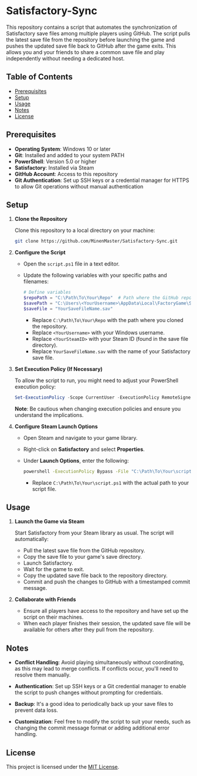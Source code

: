 # Satisfactory-Sync

This repository contains a script that automates the synchronization of Satisfactory save files among multiple players using GitHub. The script pulls the latest save file from the repository before launching the game and pushes the updated save file back to GitHub after the game exits. This allows you and your friends to share a common save file and play independently without needing a dedicated host.

## Table of Contents

-   [Prerequisites](#prerequisites)
-   [Setup](#setup)
-   [Usage](#usage)
-   [Notes](#notes)
-   [License](#license)

## Prerequisites

-   **Operating System**: Windows 10 or later
-   **Git**: Installed and added to your system PATH
-   **PowerShell**: Version 5.0 or higher
-   **Satisfactory**: Installed via Steam
-   **GitHub Account**: Access to this repository
-   **Git Authentication**: Set up SSH keys or a credential manager for HTTPS to allow Git operations without manual authentication

## Setup

1. **Clone the Repository**

    Clone this repository to a local directory on your machine:

    ```bash
    git clone https://github.com/MinenMaster/Satisfactory-Sync.git
    ```

2. **Configure the Script**

    - Open the `script.ps1` file in a text editor.
    - Update the following variables with your specific paths and filenames:

        ```powershell
        # Define variables
        $repoPath = "C:\Path\To\Your\Repo"  # Path where the GitHub repository is cloned
        $savePath = "C:\Users\<YourUsername>\AppData\Local\FactoryGame\Saved\SaveGames\<YourSteamID>"
        $saveFile = "YourSaveFileName.sav"
        ```

        - Replace `C:\Path\To\Your\Repo` with the path where you cloned the repository.
        - Replace `<YourUsername>` with your Windows username.
        - Replace `<YourSteamID>` with your Steam ID (found in the save file directory).
        - Replace `YourSaveFileName.sav` with the name of your Satisfactory save file.

3. **Set Execution Policy (If Necessary)**

    To allow the script to run, you might need to adjust your PowerShell execution policy:

    ```powershell
    Set-ExecutionPolicy -Scope CurrentUser -ExecutionPolicy RemoteSigned
    ```

    **Note**: Be cautious when changing execution policies and ensure you understand the implications.

4. **Configure Steam Launch Options**

    - Open Steam and navigate to your game library.
    - Right-click on **Satisfactory** and select **Properties**.
    - Under **Launch Options**, enter the following:

        ```bash
        powershell -ExecutionPolicy Bypass -File "C:\Path\To\Your\script.ps1" %command%
        ```

        - Replace `C:\Path\To\Your\script.ps1` with the actual path to your script file.

## Usage

1. **Launch the Game via Steam**

    Start Satisfactory from your Steam library as usual. The script will automatically:

    - Pull the latest save file from the GitHub repository.
    - Copy the save file to your game's save directory.
    - Launch Satisfactory.
    - Wait for the game to exit.
    - Copy the updated save file back to the repository directory.
    - Commit and push the changes to GitHub with a timestamped commit message.

2. **Collaborate with Friends**

    - Ensure all players have access to the repository and have set up the script on their machines.
    - When each player finishes their session, the updated save file will be available for others after they pull from the repository.

## Notes

-   **Conflict Handling**: Avoid playing simultaneously without coordinating, as this may lead to merge conflicts. If conflicts occur, you'll need to resolve them manually.

-   **Authentication**: Set up SSH keys or a Git credential manager to enable the script to push changes without prompting for credentials.

-   **Backup**: It's a good idea to periodically back up your save files to prevent data loss.

-   **Customization**: Feel free to modify the script to suit your needs, such as changing the commit message format or adding additional error handling.

## License

This project is licensed under the [MIT License](LICENSE).
